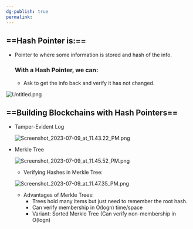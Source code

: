 ```yaml
---
dg-publish: true
permalink:
---
```







## ==Hash Pointer is:==

- Pointer to where some information is stored and hash of the info.
    
    ### With a Hash Pointer, we can:
    
    - Ask to get the info back and verify it has not changed.

![Untitled.png](/img/user/img/Untitled.png)

## ==Building Blockchains with Hash Pointers==

- Tamper-Evident Log
    
    ![Screenshot_2023-07-09_at_11.43.22_PM.png](/img/user/img/Screenshot_2023-07-09_at_11.43.22_PM.png)
    
- Merkle Tree
    
    ![Screenshot_2023-07-09_at_11.45.52_PM.png](/img/user/img/Screenshot_2023-07-09_at_11.45.52_PM.png)
    
    - Verifying Hashes in Merkle Tree:
    
    ![Screenshot_2023-07-09_at_11.47.35_PM.png](/img/user/img/Screenshot_2023-07-09_at_11.47.35_PM.png)
    
    - Advantages of Merkle Trees:
        - Trees hold many items but just need to remember the root hash.
        - Can verify membership in O(logn) time/space
        - Variant: Sorted Merkle Tree (Can verify non-membership in O(logn)